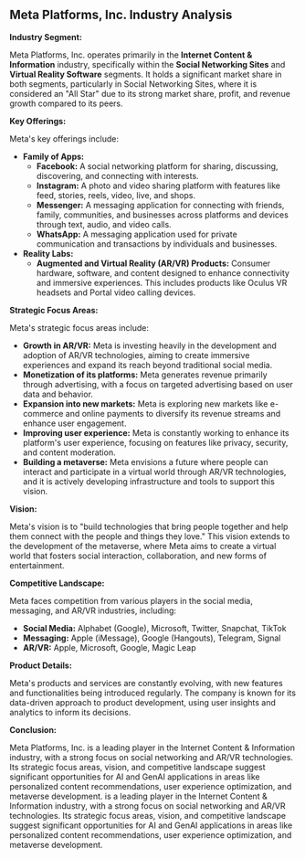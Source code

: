 ## Meta Platforms, Inc. Industry Analysis

**Industry Segment:**

Meta Platforms, Inc. operates primarily in the **Internet Content & Information** industry, specifically within the **Social Networking Sites** and **Virtual Reality Software** segments. It holds a significant market share in both segments, particularly in Social Networking Sites, where it is considered an "All Star" due to its strong market share, profit, and revenue growth compared to its peers.

**Key Offerings:**

Meta's key offerings include:

* **Family of Apps:**
    * **Facebook:** A social networking platform for sharing, discussing, discovering, and connecting with interests.
    * **Instagram:** A photo and video sharing platform with features like feed, stories, reels, video, live, and shops.
    * **Messenger:** A messaging application for connecting with friends, family, communities, and businesses across platforms and devices through text, audio, and video calls.
    * **WhatsApp:** A messaging application used for private communication and transactions by individuals and businesses.
* **Reality Labs:**
    * **Augmented and Virtual Reality (AR/VR) Products:** Consumer hardware, software, and content designed to enhance connectivity and immersive experiences. This includes products like Oculus VR headsets and Portal video calling devices.

**Strategic Focus Areas:**

Meta's strategic focus areas include:

* **Growth in AR/VR:** Meta is investing heavily in the development and adoption of AR/VR technologies, aiming to create immersive experiences and expand its reach beyond traditional social media.
* **Monetization of its platforms:** Meta generates revenue primarily through advertising, with a focus on targeted advertising based on user data and behavior.
* **Expansion into new markets:** Meta is exploring new markets like e-commerce and online payments to diversify its revenue streams and enhance user engagement.
* **Improving user experience:** Meta is constantly working to enhance its platform's user experience, focusing on features like privacy, security, and content moderation.
* **Building a metaverse:** Meta envisions a future where people can interact and participate in a virtual world through AR/VR technologies, and it is actively developing infrastructure and tools to support this vision.

**Vision:**

Meta's vision is to "build technologies that bring people together and help them connect with the people and things they love." This vision extends to the development of the metaverse, where Meta aims to create a virtual world that fosters social interaction, collaboration, and new forms of entertainment.

**Competitive Landscape:**

Meta faces competition from various players in the social media, messaging, and AR/VR industries, including:

* **Social Media:** Alphabet (Google), Microsoft, Twitter, Snapchat, TikTok
* **Messaging:** Apple (iMessage), Google (Hangouts), Telegram, Signal
* **AR/VR:** Apple, Microsoft, Google, Magic Leap

**Product Details:**

Meta's products and services are constantly evolving, with new features and functionalities being introduced regularly. The company is known for its data-driven approach to product development, using user insights and analytics to inform its decisions.

**Conclusion:**

Meta Platforms, Inc. is a leading player in the Internet Content & Information industry, with a strong focus on social networking and AR/VR technologies. Its strategic focus areas, vision, and competitive landscape suggest significant opportunities for AI and GenAI applications in areas like personalized content recommendations, user experience optimization, and metaverse development. 
 is a leading player in the Internet Content & Information industry, with a strong focus on social networking and AR/VR technologies. Its strategic focus areas, vision, and competitive landscape suggest significant opportunities for AI and GenAI applications in areas like personalized content recommendations, user experience optimization, and metaverse development.